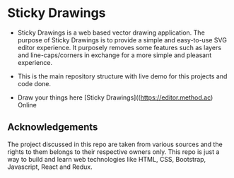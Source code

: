 # Sticky Drawings

- Sticky Drawings is a web based vector drawing application. The purpose of Sticky Drawings is to provide a simple and easy-to-use SVG editor experience. It purposely removes some features such as layers and line-caps/corners in exchange for a more simple and pleasant experience.

- This is the main repository structure with live demo for  this projects and code done.

- Draw your things here  [Sticky Drawings]((https://editor.method.ac) Online


## Acknowledgements

The project discussed in this repo are taken from various sources and the rights to them belongs to their respective owners only. This repo is just a way to build and learn web technologies like HTML, CSS, Bootstrap, Javascript, React and Redux.
